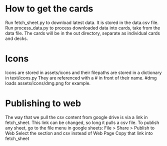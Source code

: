 # How to get the cards
Run fetch_sheet.py to download latest data. It is stored in the data.csv file.
Run process_data.py to process downloaded data into cards, take from the data file.
The cards will be in the out directory, separate as individual cards and decks.

# Icons
Icons are stored in assets/icons and their filepaths are stored in a dictionary in text/icons.py
They are referenced with a # in front of their name. #dmg loads assets/icons/dmg.png for example.

# Publishing to web 
The way that we pull the csv content from google drive is via a link in fetch_sheet.
This link can be changed, so long it pulls a csv file.
To publish any sheet, go to the file menu in google sheets:
File > Share > Publish to Web
Select the section and csv instead of Web Page
Copy that link into fetch_sheet